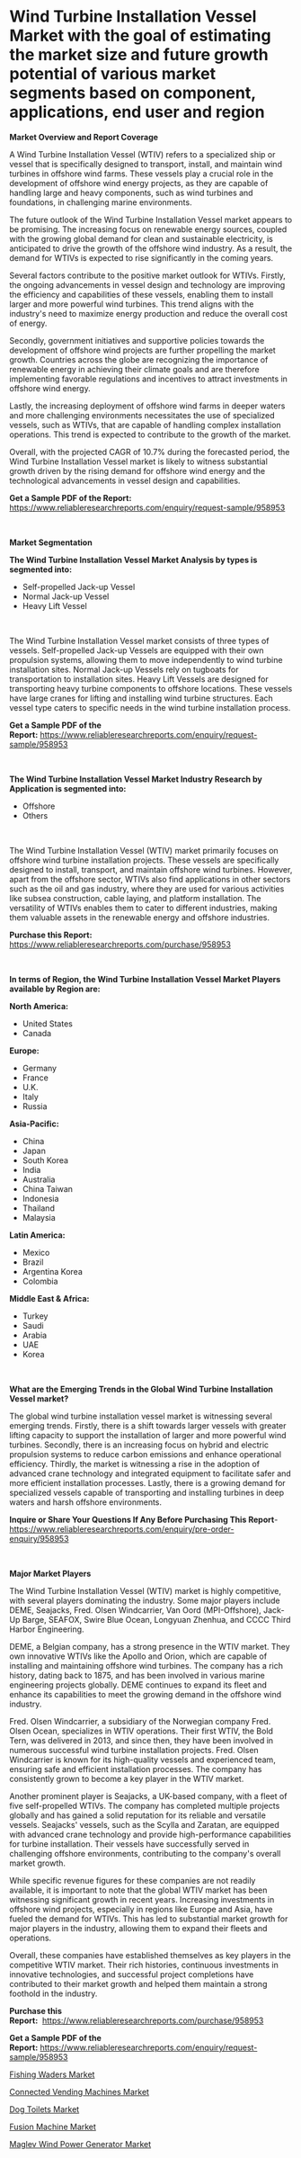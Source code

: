 <p><h1>Wind Turbine Installation Vessel Market with the goal of estimating the market size and future growth potential of various market segments based on component, applications, end user and region</h1></p><p><strong>Market Overview and Report Coverage</strong></p>
<p><p>A Wind Turbine Installation Vessel (WTIV) refers to a specialized ship or vessel that is specifically designed to transport, install, and maintain wind turbines in offshore wind farms. These vessels play a crucial role in the development of offshore wind energy projects, as they are capable of handling large and heavy components, such as wind turbines and foundations, in challenging marine environments.</p><p>The future outlook of the Wind Turbine Installation Vessel market appears to be promising. The increasing focus on renewable energy sources, coupled with the growing global demand for clean and sustainable electricity, is anticipated to drive the growth of the offshore wind industry. As a result, the demand for WTIVs is expected to rise significantly in the coming years.</p><p>Several factors contribute to the positive market outlook for WTIVs. Firstly, the ongoing advancements in vessel design and technology are improving the efficiency and capabilities of these vessels, enabling them to install larger and more powerful wind turbines. This trend aligns with the industry's need to maximize energy production and reduce the overall cost of energy.</p><p>Secondly, government initiatives and supportive policies towards the development of offshore wind projects are further propelling the market growth. Countries across the globe are recognizing the importance of renewable energy in achieving their climate goals and are therefore implementing favorable regulations and incentives to attract investments in offshore wind energy.</p><p>Lastly, the increasing deployment of offshore wind farms in deeper waters and more challenging environments necessitates the use of specialized vessels, such as WTIVs, that are capable of handling complex installation operations. This trend is expected to contribute to the growth of the market.</p><p>Overall, with the projected CAGR of 10.7% during the forecasted period, the Wind Turbine Installation Vessel market is likely to witness substantial growth driven by the rising demand for offshore wind energy and the technological advancements in vessel design and capabilities.</p></p>
<p><strong>Get a Sample PDF of the Report:</strong> <a href="https://www.reliableresearchreports.com/enquiry/request-sample/958953">https://www.reliableresearchreports.com/enquiry/request-sample/958953</a></p>
<p>&nbsp;</p>
<p><strong>Market Segmentation</strong></p>
<p><strong>The Wind Turbine Installation Vessel Market Analysis by types is segmented into:</strong></p>
<p><ul><li>Self-propelled Jack-up Vessel</li><li>Normal Jack-up Vessel</li><li>Heavy Lift Vessel</li></ul></p>
<p>&nbsp;</p>
<p><p>The Wind Turbine Installation Vessel market consists of three types of vessels. Self-propelled Jack-up Vessels are equipped with their own propulsion systems, allowing them to move independently to wind turbine installation sites. Normal Jack-up Vessels rely on tugboats for transportation to installation sites. Heavy Lift Vessels are designed for transporting heavy turbine components to offshore locations. These vessels have large cranes for lifting and installing wind turbine structures. Each vessel type caters to specific needs in the wind turbine installation process.</p></p>
<p><strong>Get a Sample PDF of the Report:</strong>&nbsp;<a href="https://www.reliableresearchreports.com/enquiry/request-sample/958953">https://www.reliableresearchreports.com/enquiry/request-sample/958953</a></p>
<p>&nbsp;</p>
<p><strong>The Wind Turbine Installation Vessel Market Industry Research by Application is segmented into:</strong></p>
<p><ul><li>Offshore</li><li>Others</li></ul></p>
<p>&nbsp;</p>
<p><p>The Wind Turbine Installation Vessel (WTIV) market primarily focuses on offshore wind turbine installation projects. These vessels are specifically designed to install, transport, and maintain offshore wind turbines. However, apart from the offshore sector, WTIVs also find applications in other sectors such as the oil and gas industry, where they are used for various activities like subsea construction, cable laying, and platform installation. The versatility of WTIVs enables them to cater to different industries, making them valuable assets in the renewable energy and offshore industries.</p></p>
<p><strong>Purchase this Report:</strong>&nbsp; <a href="https://www.reliableresearchreports.com/purchase/958953">https://www.reliableresearchreports.com/purchase/958953</a></p>
<p>&nbsp;</p>
<p><strong>In terms of Region, the Wind Turbine Installation Vessel Market Players available by Region are:</strong></p>
<p>
    <p> <strong> North America: </strong>
        <ul>
            <li>United States</li>
            <li>Canada</li>
        </ul>
        </p> 
    <p> <strong> Europe: </strong>
        <ul>
            <li>Germany</li>
            <li>France</li>
            <li>U.K.</li>
            <li>Italy</li>
            <li>Russia</li>
        </ul>
        </p> 
    <p> <strong> Asia-Pacific: </strong>
        <ul>
            <li>China</li>
            <li>Japan</li>
            <li>South Korea</li>
            <li>India</li>
            <li>Australia</li>
            <li>China Taiwan</li>
            <li>Indonesia</li>
            <li>Thailand</li>
            <li>Malaysia</li>
        </ul>
        </p> 
    <p> <strong> Latin America: </strong>
        <ul>
            <li>Mexico</li>
            <li>Brazil</li>
            <li>Argentina Korea</li>
            <li>Colombia</li>
        </ul>
        </p> 
    <p> <strong> Middle East & Africa: </strong>
        <ul>
            <li>Turkey</li>
            <li>Saudi</li>
            <li>Arabia</li>
            <li>UAE</li>
            <li>Korea</li>
        </ul>
    </p>
    </p>
<p>&nbsp;</p>
<p><strong>What are the Emerging Trends in the Global Wind Turbine Installation Vessel market?</strong></p>
<p><p>The global wind turbine installation vessel market is witnessing several emerging trends. Firstly, there is a shift towards larger vessels with greater lifting capacity to support the installation of larger and more powerful wind turbines. Secondly, there is an increasing focus on hybrid and electric propulsion systems to reduce carbon emissions and enhance operational efficiency. Thirdly, the market is witnessing a rise in the adoption of advanced crane technology and integrated equipment to facilitate safer and more efficient installation processes. Lastly, there is a growing demand for specialized vessels capable of transporting and installing turbines in deep waters and harsh offshore environments.</p></p>
<p><strong>Inquire or Share Your Questions If Any Before Purchasing This Report</strong>- <a href="https://www.reliableresearchreports.com/enquiry/pre-order-enquiry/958953">https://www.reliableresearchreports.com/enquiry/pre-order-enquiry/958953</a></p>
<p>&nbsp;</p>
<p><strong>Major Market Players</strong></p>
<p><p>The Wind Turbine Installation Vessel (WTIV) market is highly competitive, with several players dominating the industry. Some major players include DEME, Seajacks, Fred. Olsen Windcarrier, Van Oord (MPI-Offshore), Jack-Up Barge, SEAFOX, Swire Blue Ocean, Longyuan Zhenhua, and CCCC Third Harbor Engineering.</p><p>DEME, a Belgian company, has a strong presence in the WTIV market. They own innovative WTIVs like the Apollo and Orion, which are capable of installing and maintaining offshore wind turbines. The company has a rich history, dating back to 1875, and has been involved in various marine engineering projects globally. DEME continues to expand its fleet and enhance its capabilities to meet the growing demand in the offshore wind industry.</p><p>Fred. Olsen Windcarrier, a subsidiary of the Norwegian company Fred. Olsen Ocean, specializes in WTIV operations. Their first WTIV, the Bold Tern, was delivered in 2013, and since then, they have been involved in numerous successful wind turbine installation projects. Fred. Olsen Windcarrier is known for its high-quality vessels and experienced team, ensuring safe and efficient installation processes. The company has consistently grown to become a key player in the WTIV market.</p><p>Another prominent player is Seajacks, a UK-based company, with a fleet of five self-propelled WTIVs. The company has completed multiple projects globally and has gained a solid reputation for its reliable and versatile vessels. Seajacks' vessels, such as the Scylla and Zaratan, are equipped with advanced crane technology and provide high-performance capabilities for turbine installation. Their vessels have successfully served in challenging offshore environments, contributing to the company's overall market growth.</p><p>While specific revenue figures for these companies are not readily available, it is important to note that the global WTIV market has been witnessing significant growth in recent years. Increasing investments in offshore wind projects, especially in regions like Europe and Asia, have fueled the demand for WTIVs. This has led to substantial market growth for major players in the industry, allowing them to expand their fleets and operations.</p><p>Overall, these companies have established themselves as key players in the competitive WTIV market. Their rich histories, continuous investments in innovative technologies, and successful project completions have contributed to their market growth and helped them maintain a strong foothold in the industry.</p></p>
<p><strong>Purchase this Report:</strong>&nbsp;&nbsp;<a href="https://www.reliableresearchreports.com/purchase/958953">https://www.reliableresearchreports.com/purchase/958953</a></p>
<p></p>
<p><strong>Get a Sample PDF of the Report:</strong>&nbsp;<a href="https://www.reliableresearchreports.com/enquiry/request-sample/958953">https://www.reliableresearchreports.com/enquiry/request-sample/958953</a></p>
<p><p><a href="https://medium.com/@rogerking1949/fishing-waders-market-trends-and-market-analysis-forecasted-for-period-2023-2030-6b22b5218b34">Fishing Waders Market</a></p><p><a href="https://www.linkedin.com/pulse/connected-vending-machines-market-size-share-global-analysis-uo13e/">Connected Vending Machines Market</a></p><p><a href="https://medium.com/@elisamohr1910/dog-toilets-nbsp-market-focuses-on-market-share-size-and-projected-forecast-till-2030-8bbcd61a3d29">Dog Toilets Market</a></p><p><a href="https://www.linkedin.com/pulse/decoding-fusion-machine-market-deep-dive-latest-trends-segmentation-jir1e/">Fusion Machine Market</a></p><p><a href="https://www.linkedin.com/pulse/maglev-wind-power-generator-market-challenges-opportunities-qqwde/">Maglev Wind Power Generator Market</a></p></p>